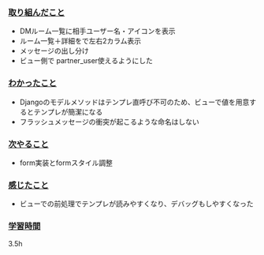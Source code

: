 ### <u>取り組んだこと</u>
- DMルーム一覧に相手ユーザー名・アイコンを表示
- ルーム一覧＋詳細をで左右2カラム表示
- メッセージの出し分け
- ビュー側で partner_user使えるようにした 

### <u>わかったこと</u>
- Djangoのモデルメソッドはテンプレ直呼び不可のため、ビューで値を用意するとテンプレが簡潔になる
- フラッシュメッセージの衝突が起こるような命名はしない

### <u>次やること</u>
- form実装とformスタイル調整

### <u>感じたこと</u>
- ビューでの前処理でテンプレが読みやすくなり、デバッグもしやすくなった

### <u>学習時間</u>
3.5h

